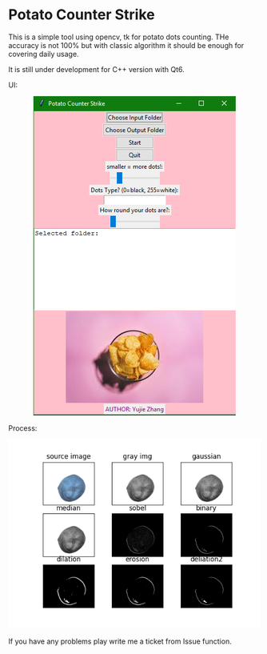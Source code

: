 # Potato Counter Strike

This is a simple tool using opencv, tk for potato dots counting. 
THe accuracy is not 100% but with classic algorithm it should be enough for covering daily usage. 

It is still under development for C++ version with Qt6. 

UI: 
<p align="center">
  <img src="img/image.png" alt="avatar">
</p>

Process: 
<p align="center">
  <img src="potato/saved.png" alt="avatar">
</p>


If you have any problems play write me a ticket from Issue function.  
